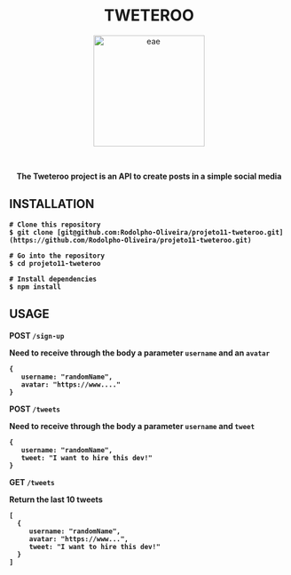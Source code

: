 <h1 align="center">TWETEROO</h1>
<p align="center">
<img src="https://notion-emojis.s3-us-west-2.amazonaws.com/prod/svg-twitter/1f424.svg" alt="eae" width=200px/>
</p>
<br>
<p align="center"> <b>The Tweteroo project is an API to create posts in a simple social media<b> </p>
 
 ## INSTALLATION
 
 ```
# Clone this repository
$ git clone [git@github.com:Rodolpho-Oliveira/projeto11-tweteroo.git](https://github.com/Rodolpho-Oliveira/projeto11-tweteroo.git)

# Go into the repository
$ cd projeto11-tweteroo

# Install dependencies
$ npm install

 ```
 
 ## USAGE
 
 POST ```/sign-up```<br>
 
 Need to receive through the body a parameter ```username``` and an ```avatar```
 ```
 {
    username: "randomName",
    avatar: "https://www...."
 }
 ```
 
 POST ```/tweets```<br>
 
 Need to receive through the body a parameter ```username``` and ```tweet```
 ```
 {
    username: "randomName",
    tweet: "I want to hire this dev!"
 }
 ```
 
 GET ```/tweets```<br>
 
 Return the last 10 tweets
 ```
 [
   {
      username: "randomName",
      avatar: "https://www...",
      tweet: "I want to hire this dev!"
   }
 ]
 ```
 
 
